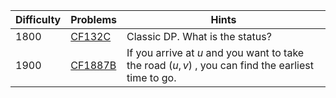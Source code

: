 | Difficulty | Problems | Hints |
| -------- | -------- | -------- |
| 1800 | [CF132C](https://codeforces.com/problemset/problem/132/C) | Classic DP. What is the status? |
| 1900 | [CF1887B](https://codeforces.com/problemset/problem/1887/B) | If you arrive at $u$ and you want to take the road $(u,v)$ , you can find the earliest time to go. |